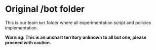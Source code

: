 # Original /bot folder

This is our team `bot` folder where all experimentation script and policies implementation.

**Warning: This is an unchart territory unknown to all but one, please proceed with caution.**
